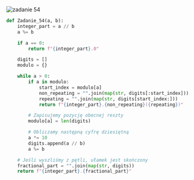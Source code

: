 <picture>
  <source srcset="../../srt/zbior_zadan/54.png" media="(prefers-color-scheme: light)">
  <source srcset="../../srt/zbior_zadan/black_54.png" media="(prefers-color-scheme: dark)">
  <img src="../../srt/zbior_zadan/black_54.png" alt="zadanie 54">
</picture>

```python
def Zadanie_54(a, b):
    integer_part = a // b
    a %= b

    if a == 0:
        return f"{integer_part}.0"

    digits = []
    modulo = {}

    while a > 0:
        if a in modulo:
            start_index = modulo[a]
            non_repeating = "".join(map(str, digits[:start_index]))
            repeating = "".join(map(str, digits[start_index:]))
            return f"{integer_part}.{non_repeating}({repeating})"

        # Zapisujemy pozycję obecnej reszty
        modulo[a] = len(digits)

        # Obliczamy następną cyfrę dziesiętną
        a *= 10
        digits.append(a // b)
        a %= b

    # Jeśli wyszliśmy z pętli, ułamek jest skończony
    fractional_part = "".join(map(str, digits))
    return f"{integer_part}.{fractional_part}"



```


